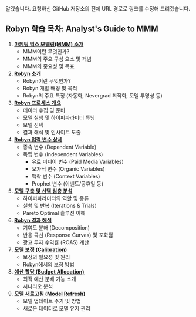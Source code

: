 알겠습니다. 요청하신 GitHub 저장소의 전체 URL 경로로 링크를 수정해 드리겠습니다.

## Robyn 학습 목차: Analyst's Guide to MMM

1.  **[마케팅 믹스 모델링(MMM) 소개](01_Introduction%20to%20MMM.md)**
      * MMM이란 무엇인가?
      * MMM의 주요 구성 요소 및 개념
      * MMM의 중요성 및 목표
2.  **[Robyn 소개](02_Introduction%20to%20Robyn.md)**
      * Robyn이란 무엇인가?
      * Robyn 개발 배경 및 목적
      * Robyn의 주요 특징 (자동화, Nevergrad 최적화, 모델 투명성 등)
3.  **[Robyn 프로세스 개요](03_Process%20of%20Robyn.md)**
      * 데이터 수집 및 준비
      * 모델 실행 및 하이퍼파라미터 튜닝
      * 모델 선택
      * 결과 해석 및 인사이트 도출
4.  **[Robyn 입력 변수 상세](04_Variables%20of%20Robyn.md)**
      * 종속 변수 (Dependent Variable)
      * 독립 변수 (Independent Variables)
          * 유료 미디어 변수 (Paid Media Variables)
          * 오가닉 변수 (Organic Variables)
          * 맥락 변수 (Context Variables)
          * Prophet 변수 (이벤트/공휴일 등)
5.  **[모델 구축 및 선택 심층 분석](05_Model%20Selection.md)**
      * 하이퍼파라미터의 역할 및 종류
      * 실험 및 반복 (Iterations & Trials)
      * Pareto Optimal 솔루션 이해
6.  **[Robyn 결과 해석](06_Interpreting%20Model.md)**
      * 기여도 분해 (Decomposition)
      * 반응 곡선 (Response Curves) 및 포화점
      * 광고 투자 수익률 (ROAS) 계산
7.  **[모델 보정 (Calibration)](07_Calibrating%20Model.md)**
      * 보정의 필요성 및 원리
      * Robyn에서의 보정 방법
8.  **[예산 할당 (Budget Allocation)](08_Budget%20Allocation.md)**
      * 최적 예산 분배 기능 소개
      * 시나리오 분석
9.  **[모델 새로고침 (Model Refresh)](09_Refreshing%20Model.md)**
      * 모델 업데이트 주기 및 방법
      * 새로운 데이터로 모델 유지 관리
